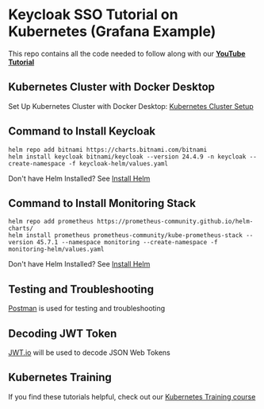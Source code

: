 # Keycloak SSO Tutorial on Kubernetes (Grafana Example)

This repo contains all the code needed to follow along with our **[YouTube Tutorial](https://youtu.be/hDlklgv60Lo)**

## Kubernetes Cluster with Docker Desktop

Set Up Kubernetes Cluster with Docker Desktop: [Kubernetes Cluster Setup](https://kubernetestraining.io/blog/set-up-a-local-kubernetes-cluster-with-docker-desktop)

## Command to Install Keycloak

```
helm repo add bitnami https://charts.bitnami.com/bitnami
helm install keycloak bitnami/keycloak --version 24.4.9 -n keycloak --create-namespace -f keycloak-helm/values.yaml
```

Don't have Helm Installed? See [Install Helm](https://kubernetestraining.io/blog/installing-helm-on-mac-and-windows)

## Command to Install Monitoring Stack

```
helm repo add prometheus https://prometheus-community.github.io/helm-charts/
helm install prometheus prometheus-community/kube-prometheus-stack --version 45.7.1 --namespace monitoring --create-namespace -f monitoring-helm/values.yaml
```

Don't have Helm Installed? See [Install Helm](https://kubernetestraining.io/blog/installing-helm-on-mac-and-windows)

## Testing and Troubleshooting

[Postman](https://www.postman.com/downloads/) is used for testing and troubleshooting

## Decoding JWT Token

[JWT.io](https://jwt.io/) will be used to decode JSON Web Tokens


## Kubernetes Training

If you find these tutorials helpful, check out our [Kubernetes Training course](https://kubernetestraining.io/)
